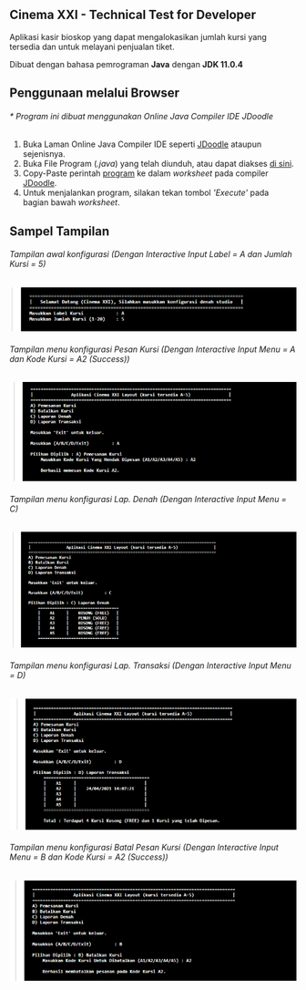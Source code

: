 ## Cinema XXI - Technical Test for Developer

Aplikasi kasir bioskop yang dapat mengalokasikan jumlah kursi yang tersedia dan untuk melayani penjualan tiket.

Dibuat dengan bahasa pemrograman **Java** dengan **JDK 11.0.4**

## Penggunaan melalui Browser
###### * _Program ini dibuat menggunakan Online Java Compiler IDE JDoodle_

1. Buka Laman Online Java Compiler IDE seperti [JDoodle](https://www.jdoodle.com/online-java-compiler/) ataupun sejenisnya.
2. Buka File Program (_.java_) yang telah diunduh, atau dapat diakses [di sini](https://github.com/muspriandi/cinemaxxi_layout/blob/master/cinemaxxi_layout.java).
3. Copy-Paste perintah [program](https://github.com/muspriandi/cinemaxxi_layout/blob/master/cinemaxxi_layout.java) ke dalam _worksheet_ pada compiler [JDoodle](https://www.jdoodle.com/online-java-compiler/).
4. Untuk menjalankan program, silakan tekan tombol _'Execute'_ pada bagian bawah _worksheet_.


## Sampel Tampilan
###### _Tampilan awal konfigurasi (Dengan Interactive Input Label = A dan Jumlah Kursi = 5)_
![Case_A](https://raw.githubusercontent.com/muspriandi/cinemaxxi_layout/master/images/First_Case.png)

###### _Tampilan menu konfigurasi Pesan Kursi (Dengan Interactive Input Menu = A dan Kode Kursi = A2 (Success))_
![Case_A](https://raw.githubusercontent.com/muspriandi/cinemaxxi_layout/master/images/Case_A.png)

###### _Tampilan menu konfigurasi Lap. Denah (Dengan Interactive Input Menu = C)_
![Case_C](https://raw.githubusercontent.com/muspriandi/cinemaxxi_layout/master/images/Case_C.png)

###### _Tampilan menu konfigurasi Lap. Transaksi (Dengan Interactive Input Menu = D)_
![Case_D](https://raw.githubusercontent.com/muspriandi/cinemaxxi_layout/master/images/Case_D.png)

###### _Tampilan menu konfigurasi Batal Pesan Kursi (Dengan Interactive Input Menu = B dan Kode Kursi = A2 (Success))_
![Case_B](https://raw.githubusercontent.com/muspriandi/cinemaxxi_layout/master/images/Case_B.png)